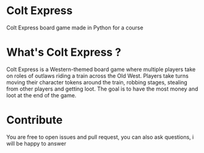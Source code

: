 # Colt Express

Colt Express board game made in Python for a course 


# What's Colt Express ?

Colt Express is a Western-themed board game where multiple players take on roles of outlaws riding a train across the Old West. Players take turns moving their character tokens around the train, robbing stages, stealing from other players and getting loot. The goal is to have the most money and loot at the end of the game.


# Contribute 

You are free to open issues and pull request, you can also ask questions, i will be happy to answer
